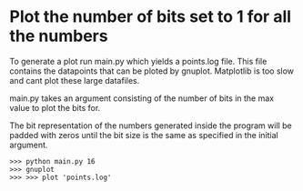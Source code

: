 # Plot the number of bits set to 1 for all the numbers

To generate a plot run main.py which yields a points.log file. This file contains the datapoints that can be ploted by gnuplot. Matplotlib is too slow and cant plot these large datafiles.


main.py takes an argument consisting of the number of bits in the max value to plot the bits for.


The bit representation of the numbers generated inside the program will be padded with zeros until the bit size is the same as specified in the initial argument.

```
>>> python main.py 16
>>> gnuplot
>>> >>> plot 'points.log'
```
